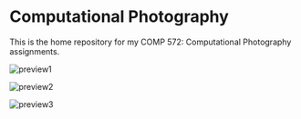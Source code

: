 # Computational Photography

This is the home repository for my COMP 572: Computational Photography assignments. 

![preview1](https://micwom.com/images/portfolio.png)

![preview2](https://micwom.com/images/blend.png)

![preview3](https://micwom.com/images/hybrid.png)
